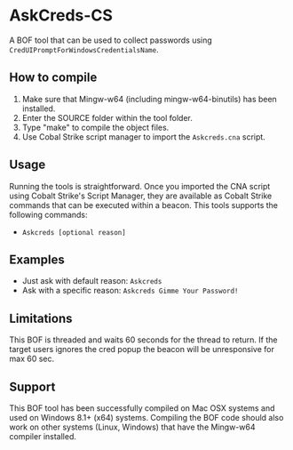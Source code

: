 # AskCreds-CS

A BOF tool that can be used to collect passwords using `CredUIPromptForWindowsCredentialsName`.

## How to compile
1. Make sure that Mingw-w64 (including mingw-w64-binutils) has been installed.
2. Enter the SOURCE folder within the tool folder.
3. Type "make" to compile the object files.
4. Use Cobal Strike script manager to import the `Askcreds.cna` script.

## Usage
Running the tools is straightforward. Once you imported the CNA script using Cobalt Strike's Script Manager, they are available as Cobalt Strike commands that can be executed within a beacon. This tools supports the following commands:

* `Askcreds [optional reason]`
  
## Examples
* Just ask with default reason: `Askcreds`
* Ask with a specific reason: `Askcreds Gimme Your Password!`

## Limitations
This BOF is threaded and waits 60 seconds for the thread to return. If the target users ignores the cred popup the beacon will be unresponsive for max 60 sec.

## Support
This BOF tool has been successfully compiled on Mac OSX systems and used on Windows 8.1+ (x64) systems. Compiling the BOF code should also work on other systems (Linux, Windows) that have the Mingw-w64 compiler installed.
